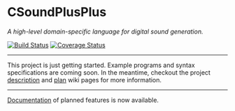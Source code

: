 # CSoundPlusPlus
_A high-level domain-specific language for digital sound generation._

[![Build Status](https://travis-ci.org/hmc-cs-jbearer/CSoundPlusPlus.svg?branch=master)](https://travis-ci.org/hmc-cs-jbearer/CSoundPlusPlus)
[![Coverage Status](https://coveralls.io/repos/github/hmc-cs-jbearer/CSoundPlusPlus/badge.svg?branch=master)](https://coveralls.io/github/hmc-cs-jbearer/CSoundPlusPlus?branch=master)

---

This project is just getting started. Example programs and syntax
specifications are coming soon. In the meantime, checkout the project
[description](https://github.com/hmc-cs-jbearer/CSoundPlusPlus/wiki/Project-Description) and [plan](https://github.com/hmc-cs-jbearer/CSoundPlusPlus/wiki/Project-Plan) wiki pages for more information.

---

[Documentation](https://github.com/hmc-cs-jbearer/CSoundPlusPlus/wiki/Documentation) of planned features is now available.
